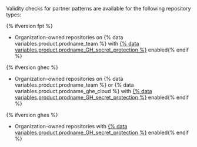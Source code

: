 Validity checks for partner patterns are available for the following repository types:

{% ifversion fpt %}
* Organization-owned repositories on {% data variables.product.prodname_team %} with [{% data variables.product.prodname_GH_secret_protection %}](/get-started/learning-about-github/about-github-advanced-security) enabled{% endif %}

{% ifversion ghec %}
* Organization-owned repositories on {% data variables.product.prodname_team %} or {% data variables.product.prodname_ghe_cloud %} with [{% data variables.product.prodname_GH_secret_protection %}](/get-started/learning-about-github/about-github-advanced-security) enabled{% endif %}

{% ifversion ghes %}
* Organization-owned repositories with [{% data variables.product.prodname_GH_secret_protection %}](/get-started/learning-about-github/about-github-advanced-security) enabled{% endif %}
